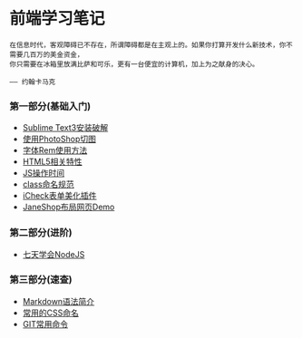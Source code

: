 # 前端学习笔记
 
	在信息时代，客观障碍已不存在，所谓障碍都是在主观上的。如果你打算开发什么新技术，你不需要几百万的美金资金，
	你只需要在冰箱里放满比萨和可乐，更有一台便宜的计算机，加上为之献身的决心。
	
	—— 约翰卡马克

### 第一部分(基础入门)

- [Sublime Text3安装破解](./基础/sublime.md)
- [使用PhotoShop切图](./基础/photoshop.md)
- [字体Rem使用方法](./基础/字体rem.md)
- [HTML5相关特性](./基础/HTML5.md)
- [JS操作时间](./基础/date.md)
- [class命名规范](./基础/class命名规范.md)
- [iCheck表单美化插件](./基础/icheck.md)
- [JaneShop布局网页Demo](https://github.com/zy1024/JaneShop)

### 第二部分(进阶)

- [七天学会NodeJS](http://nqdeng.github.io/7-days-nodejs/)


### 第三部分(速查)

- [Markdown语法简介](https://zy1024.github.io/Markdown/)
- [常用的CSS命名](./基础/常用的CSS命名.md)
- [GIT常用命令](./基础/GIT常用命令.md)

